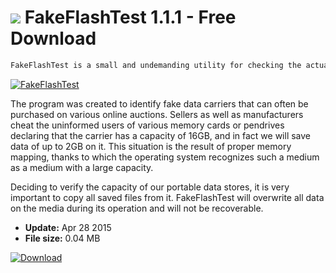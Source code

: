 # ![](https://cdn.softexe.net/static/icon/win.gif) FakeFlashTest 1.1.1 - Free Download

```sh
FakeFlashTest is a small and undemanding utility for checking the actual capacity of memory cards and USB flash drives. It allows you to verify the carrier by writing blocks of data with a size corresponding to the declared capacity of the data warehouse.
```
[![FakeFlashTest](https:https://tse3.mm.bing.net/th?id=OIP.Ru0O1mGMV3j58GKPsbG2xAHaFj&pid=Api)](https://softexe.net/win/system/diagnostics-tests/fakeflashtest:pbdga.html)

The program was created to identify fake data carriers that can often be purchased on various online auctions. Sellers as well as manufacturers cheat the uninformed users of various memory cards or pendrives declaring that the carrier has a capacity of 16GB, and in fact we will save data of up to 2GB on it. This situation is the result of proper memory mapping, thanks to which the operating system recognizes such a medium as a medium with a large capacity.
 
 Deciding to verify the capacity of our portable data stores, it is very important to copy all saved files from it. FakeFlashTest will overwrite all data on the media during its operation and will not be recoverable.


- **Update:** Apr 28 2015
- **File size:** 0.04 MB

[![Download](https://cdn.softexe.net/static/img/download.png)](https://softexe.net/win/system/diagnostics-tests/fakeflashtest:pbdga.html)

